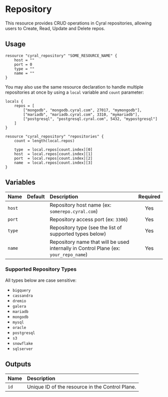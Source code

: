 # Repository

This resource provides CRUD operations in Cyral repositories, allowing users to Create, Read, Update and Delete repos.

## Usage

```hcl
resource "cyral_repository" "SOME_RESOURCE_NAME" {
    host = ""
    port = 0
    type = ""
    name = ""
}
```

You may also use the same resource declaration to handle multiple repositories at once by using a `local` variable and `count` parameter:


```hcl
locals {
    repos = [
        ["mongodb", "mongodb.cyral.com", 27017, "mymongodb"],
        ["mariadb", "mariadb.cyral.com", 3310, "mymariadb"],
        ["postgresql", "postgresql.cyral.com", 5432, "mypostgresql"]
    ]
}

resource "cyral_repository" "repositories" {
    count = length(local.repos)

    type  = local.repos[count.index][0]
    host  = local.repos[count.index][1]
    port  = local.repos[count.index][2]
    name  = local.repos[count.index][3]
}
```

## Variables

|  Name         |  Default  |  Description                                                                         | Required |
|:--------------|:---------:|:-------------------------------------------------------------------------------------|:--------:|
| `host`        |           | Repository host name (ex: `somerepo.cyral.com`)                                      | Yes      |
| `port`        |           | Repository access port (ex: `3306`)                                                  | Yes      |
| `type`        |           | Repository type (see the list of supported types below)                              | Yes      |
| `name`        |           | Repository name that will be used internally in Control Plane (ex: `your_repo_name`) | Yes      |

### Supported Repository Types

All types below are case sensitive:

- `bigquery`
- `cassandra`
- `dremio`
- `galera`
- `mariadb`
- `mongodb`
- `mysql`
- `oracle`
- `postgresql`
- `s3`
- `snowflake`
- `sqlserver`


## Outputs

|  Name        |  Description                                                        |
|:-------------|:--------------------------------------------------------------------|
| `id`         | Unique ID of the resource in the Control Plane.                     |
